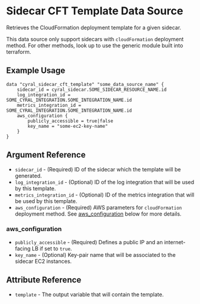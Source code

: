 # Sidecar CFT Template Data Source

Retrieves the CloudFormation deployment template for a given sidecar.

This data source only support sidecars with `cloudFormation` deployment method. For other methods, look up to use the generic module built into terraform.

## Example Usage

```hcl
data "cyral_sidecar_cft_template" "some_data_source_name" {
    sidecar_id = cyral_sidecar.SOME_SIDECAR_RESOURCE_NAME.id
    log_integration_id = SOME_CYRAL_INTEGRATION.SOME_INTEGRATION_NAME.id
    metrics_integration_id = SOME_CYRAL_INTEGRATION.SOME_INTEGRATION_NAME.id
    aws_configuration {
        publicly_accessible = true|false
        key_name = "some-ec2-key-name"
    }
}
```

## Argument Reference

* `sidecar_id` - (Required) ID of the sidecar which the template will be generated.
* `log_integration_id` - (Optional) ID of the log integration that will be used by this template.
* `metrics_integration_id` - (Optional) ID of the metrics integration that will be used by this template.
* `aws_configuration` - (Required) AWS parameters for `cloudFormation` deployment method. See [aws_configuration](#aws_configuration) below for more details.

### aws_configuration

* `publicly_accessible` - (Required) Defines a public IP and an internet-facing LB if set to `true`.
* `key_name` - (Optional) Key-pair name that will be associated to the sidecar EC2 instances.

## Attribute Reference

* `template` - The output variable that will contain the template.
